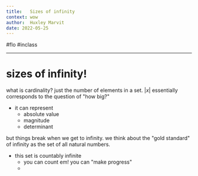 ```yaml
---
title:   Sizes of infinity
context: wow
author:  Huxley Marvit
date: 2022-05-25
---
```


#flo #inclass 

***

# sizes of infinity!

what is cardinality? just the number of elements in a set.
$|x|$ essentially corresponds to the question of "how big?"

- it can represent
	- absolute value
	- magnitude
	- determinant

but things break when we get to infinity. 
we think about the "gold standard" of infinity as the set of all natural numbers.
- this set is countably infinite
	- you can count em! you can "make progress"
	- 
